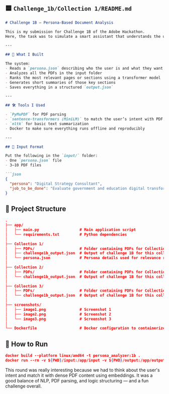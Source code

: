 ## 🟦 `Challenge_1b/Collection 1/README.md`

```markdown
# Challenge 1B – Persona-Based Document Analysis

This is my submission for Challenge 1B of the Adobe Hackathon.  
Here, the task was to simulate a smart assistant that understands the user's intent (persona + task) and extracts the most relevant information from several PDFs.

---

## 🧠 What I Built

The system:
- Reads a `persona.json` describing who the user is and what they want to do
- Analyzes all the PDFs in the input folder
- Ranks the most relevant pages or sections using a transformer model
- Generates short summaries of those key sections
- Saves everything in a structured `output.json`

---

## 🛠 Tools I Used

- `PyMuPDF` for PDF parsing
- `sentence-transformers (MiniLM)` to match the user’s intent with PDF content
- `nltk` for basic text summarization
- Docker to make sure everything runs offline and reproducibly

---

## 📁 Input Format

Put the following in the `input/` folder:
- One `persona.json` file
- 3–10 PDF files

```json
{
  "persona": "Digital Strategy Consultant",
  "job_to_be_done": "Evaluate government and education digital transformation plans"
}
```

## 📁 Project Structure
```json
.
├── app/
│   ├── main.py                  # Main application script
│   └── requirements.txt         # Python dependencies
│
├── Collection 1/
│   ├── PDFs/                    # Folder containing PDFs for Collection 1
│   ├── challenge1b_output.json  # Output of challenge 1B for this collection
│   └── persona.json             # Persona details used for relevance ranking
│
├── Collection 2/
│   ├── PDFs/                    # Folder containing PDFs for Collection 2
│   └── challenge1b_output.json  # Output of challenge 1B for this collection
│
├── Collection 3/
│   ├── PDFs/                    # Folder containing PDFs for Collection 3
│   └── challenge1b_output.json  # Output of challenge 1B for this collection
│
├── screenshots/
│   ├── image1.png               # Screenshot 1
│   ├── image2.png               # Screenshot 2
│   └── image3.png               # Screenshot 3
│
└── Dockerfile                   # Docker configuration to containerize the app

```

## 🐳 How to Run 
 
```json
docker build --platform linux/amd64 -t persona_analyzer:1b .
docker run --rm -v ${PWD}/input:/app/input -v ${PWD}/output:/app/output --network none persona_analyzer:1b
```


This round was really interesting because we had to think about the user's intent and match it with dense PDF content using embeddings.
It was a good balance of NLP, PDF parsing, and logic structuring — and a fun challenge overall.

